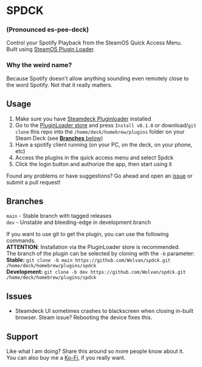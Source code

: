 # SPDCK
### (Pronounced es-pee-deck)
Control your Spotify Playback from the SteamOS Quick Access Menu.<br>
Built using [SteamOS Plugin Loader](https://github.com/SteamDeckHomebrew/PluginLoader).
### Why the weird name?
Because Spotify doesn't allow anything sounding even remotely close to the word Spotify. Not that it really matters.

## Usage
1. Make sure you have [Steamdeck Pluginloader](https://github.com/SteamDeckHomebrew/PluginLoader#installation) installed
2. Go to the [PluginLoader store](https://beta.deckbrew.xyz/) and press `Install v0.1.0` or download/`git clone` this repo into the `/home/deck/homebrew/plugins` folder on your Steam Deck (see [**Branches** below](#branches))
3. Have a spotify client running (on your PC, on the deck, on your phone, etc)
4. Access the plugins in the quick access menu and select Spdck
5. Click the login button and authorize the app, then start using it

Found any problems or have suggestions? Go ahead and open an [issue](https://github.com/Wolvan/spdck/issues) or submit a pull request!

## Branches
`main` - Stable branch with tagged releases<br>
`dev` - Unstable and bleeding-edge in development branch

If you want to use git to get the plugin, you can use the following commands.<br>
**ATTENTION**: Installation via the PluginLoader store is recommended.<br>
The branch of the plugin can be selected by cloning with the `-b` parameter:<br>
**Stable:** `git clone -b main https://github.com/Wolvan/spdck.git /home/deck/homebrew/plugins/spdck`<br>
**Development:** `git clone -b dev https://github.com/Wolvan/spdck.git /home/deck/homebrew/plugins/spdck`

## Issues
- Steamdeck UI sometimes crashes to blackscreen when closing in-built browser. Steam issue? Rebooting the device fixes this.

## Support
Like what I am doing? Share this around so more people know about it.<br>
You can also buy me a [Ko-Fi](https://ko-fi.com/wolvan), if you really want.